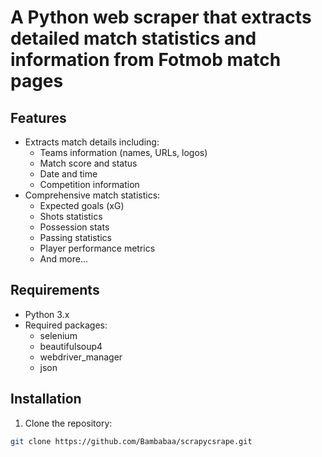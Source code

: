 # A Python web scraper that extracts detailed match statistics and information from Fotmob match pages

## Features

- Extracts match details including:
  - Teams information (names, URLs, logos)
  - Match score and status
  - Date and time
  - Competition information
- Comprehensive match statistics:
  - Expected goals (xG)
  - Shots statistics
  - Possession stats
  - Passing statistics
  - Player performance metrics
  - And more...

## Requirements

- Python 3.x
- Required packages:
  - selenium
  - beautifulsoup4
  - webdriver_manager
  - json

## Installation

1. Clone the repository:

```bash
git clone https://github.com/Bambabaa/scrapycsrape.git
